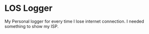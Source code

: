 # LOS Logger
My Personal logger for every time I lose internet connection.
I needed something to show my ISP.
